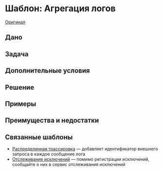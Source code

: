 # Шаблон: Агрегация логов

[Оригинал](https://microservices.io/patterns/observability/application-logging.html)

## Дано

## Задача

## Дополнительные условия

## Решение

## Примеры

## Преимущества и недостатки

## Связанные шаблоны

* [Распределенная трассировка]() — добавляет идентификатор внешнего запроса в 
  каждое сообщение лога
* [Отслеживание исключений]() — помимо регистрации исключений, сообщайте о них 
  в сервис отслеживания исключений